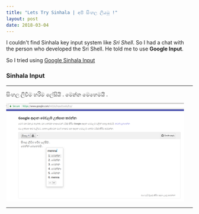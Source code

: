 ```yaml
---
title: "Lets Try Sinhala | අපි සිංහල ලියමු !"
layout: post
date: 2018-03-04
---
```


I couldn't find Sinhala key input system like *Sri Shell*.
So I had a chat with the person who developed the Sri Shell. He told me to use **Google Input**.

So I tried using [Google Sinhala Input](https://www.google.com/intl/si/inputtools/try/)

### Sinhala Input

---

සිංහල ලිවීම හරිම ලේසියි .
මෙන්න මෙහෙමයි . 

  ![Sinhala Input from Google](/assets/2018-03-04-sinhala-input.png)

---
